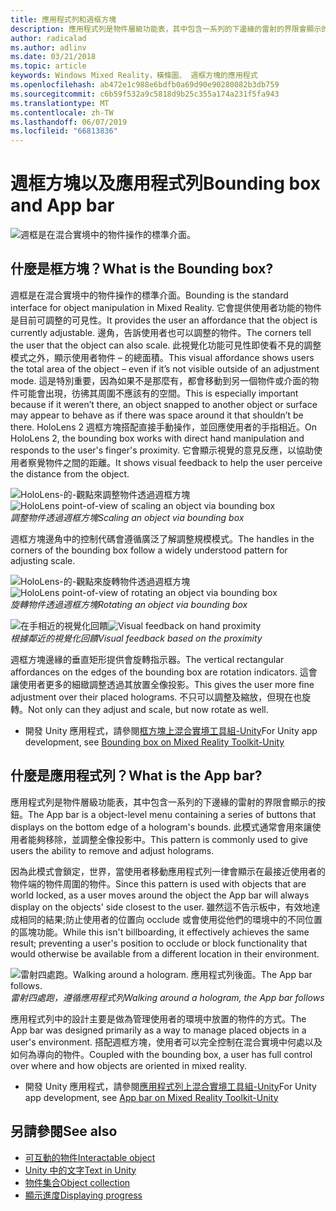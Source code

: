```yaml
---
title: 應用程式列和週框方塊
description: 應用程式列是物件層級功能表，其中包含一系列的下邊緣的雷射的界限會顯示的按鈕。
author: radicalad
ms.author: adlinv
ms.date: 03/21/2018
ms.topic: article
keywords: Windows Mixed Reality，橫條圖、 週框方塊的應用程式
ms.openlocfilehash: ab472e1c988e6bdfb0a69d90e90280082b3db759
ms.sourcegitcommit: c6b59f532a9c5818d9b25c355a174a231f5fa943
ms.translationtype: MT
ms.contentlocale: zh-TW
ms.lasthandoff: 06/07/2019
ms.locfileid: "66813836"
---
```

# <a name="bounding-box-and-app-bar"></a><span data-ttu-id="be9f8-104">週框方塊以及應用程式列</span><span class="sxs-lookup"><span data-stu-id="be9f8-104">Bounding box and App bar</span></span>
![週框是在混合實境中的物件操作的標準介面。](images/640px-boundingbox-hero.jpg)<br>

## <a name="what-is-the-bounding-box"></a><span data-ttu-id="be9f8-106">什麼是框方塊？</span><span class="sxs-lookup"><span data-stu-id="be9f8-106">What is the Bounding box?</span></span>

<span data-ttu-id="be9f8-107">週框是在混合實境中的物件操作的標準介面。</span><span class="sxs-lookup"><span data-stu-id="be9f8-107">Bounding is the standard interface for object manipulation in Mixed Reality.</span></span> <span data-ttu-id="be9f8-108">它會提供使用者功能的物件是目前可調整的可見性。</span><span class="sxs-lookup"><span data-stu-id="be9f8-108">It provides the user an affordance that the object is currently adjustable.</span></span> <span data-ttu-id="be9f8-109">邊角，告訴使用者也可以調整的物件。</span><span class="sxs-lookup"><span data-stu-id="be9f8-109">The corners tell the user that the object can also scale.</span></span> <span data-ttu-id="be9f8-110">此視覺化功能可見性即使看不見的調整模式之外，顯示使用者物件 – 的總面積。</span><span class="sxs-lookup"><span data-stu-id="be9f8-110">This visual affordance shows users the total area of the object – even if it’s not visible outside of an adjustment mode.</span></span> <span data-ttu-id="be9f8-111">這是特別重要，因為如果不是那麼有，都會移動到另一個物件或介面的物件可能會出現，彷彿其周圍不應該有的空間。</span><span class="sxs-lookup"><span data-stu-id="be9f8-111">This is especially important because if it weren’t there, an object snapped to another object or surface may appear to behave as if there was space around it that shouldn’t be there.</span></span> <span data-ttu-id="be9f8-112">HoloLens 2 週框方塊搭配直接手動操作，並回應使用者的手指相近。</span><span class="sxs-lookup"><span data-stu-id="be9f8-112">On HoloLens 2, the bounding box works with direct hand manipulation and responds to the user's finger's proximity.</span></span> <span data-ttu-id="be9f8-113">它會顯示視覺的意見反應，以協助使用者察覺物件之間的距離。</span><span class="sxs-lookup"><span data-stu-id="be9f8-113">It shows visual feedback to help the user perceive the distance from the object.</span></span> 

<span data-ttu-id="be9f8-114">![HoloLens-的-觀點來調整物件透過週框方塊](images/HoloLens2_BoundingBox.gif)</span><span class="sxs-lookup"><span data-stu-id="be9f8-114">![HoloLens point-of-view of scaling an object via bounding box](images/HoloLens2_BoundingBox.gif)</span></span><br>
<span data-ttu-id="be9f8-115">*調整物件透過週框方塊*</span><span class="sxs-lookup"><span data-stu-id="be9f8-115">*Scaling an object via bounding box*</span></span>

<span data-ttu-id="be9f8-116">週框方塊邊角中的控制代碼會遵循廣泛了解調整規模模式。</span><span class="sxs-lookup"><span data-stu-id="be9f8-116">The handles in the corners of the bounding box follow a widely understood pattern for adjusting scale.</span></span> 

<span data-ttu-id="be9f8-117">![HoloLens-的-觀點來旋轉物件透過週框方塊](images/HoloLens2_BoundingBox_Rotate.gif)</span><span class="sxs-lookup"><span data-stu-id="be9f8-117">![HoloLens point-of-view of rotating an object via bounding box](images/HoloLens2_BoundingBox_Rotate.gif)</span></span><br>
<span data-ttu-id="be9f8-118">*旋轉物件透過週框方塊*</span><span class="sxs-lookup"><span data-stu-id="be9f8-118">*Rotating an object via bounding box*</span></span>


<span data-ttu-id="be9f8-119">![在手相近的視覺化回饋](images/HoloLens2_Proximity.gif)</span><span class="sxs-lookup"><span data-stu-id="be9f8-119">![Visual feedback on hand proximity](images/HoloLens2_Proximity.gif)</span></span><br>
<span data-ttu-id="be9f8-120">*根據鄰近的視覺化回饋*</span><span class="sxs-lookup"><span data-stu-id="be9f8-120">*Visual feedback based on the proximity*</span></span>

<span data-ttu-id="be9f8-121">週框方塊邊緣的垂直矩形提供會旋轉指示器。</span><span class="sxs-lookup"><span data-stu-id="be9f8-121">The vertical rectangular affordances on the edges of the bounding box are rotation indicators.</span></span> <span data-ttu-id="be9f8-122">這會讓使用者更多的細緻調整透過其放置全像投影。</span><span class="sxs-lookup"><span data-stu-id="be9f8-122">This gives the user more fine adjustment over their placed holograms.</span></span> <span data-ttu-id="be9f8-123">不只可以調整及縮放，但現在也旋轉。</span><span class="sxs-lookup"><span data-stu-id="be9f8-123">Not only can they adjust and scale, but now rotate as well.</span></span>

* <span data-ttu-id="be9f8-124">開發 Unity 應用程式，請參閱[框方塊上混合實境工具組-Unity](https://microsoft.github.io/MixedRealityToolkit-Unity/Documentation/README_BoundingBox.html)</span><span class="sxs-lookup"><span data-stu-id="be9f8-124">For Unity app development, see [Bounding box on Mixed Reality Toolkit-Unity](https://microsoft.github.io/MixedRealityToolkit-Unity/Documentation/README_BoundingBox.html)</span></span>



## <a name="what-is-the-app-bar"></a><span data-ttu-id="be9f8-125">什麼是應用程式列？</span><span class="sxs-lookup"><span data-stu-id="be9f8-125">What is the App bar?</span></span>

<span data-ttu-id="be9f8-126">應用程式列是物件層級功能表，其中包含一系列的下邊緣的雷射的界限會顯示的按鈕。</span><span class="sxs-lookup"><span data-stu-id="be9f8-126">The App bar is a object-level menu containing a series of buttons that displays on the bottom edge of a hologram's bounds.</span></span> <span data-ttu-id="be9f8-127">此模式通常會用來讓使用者能夠移除，並調整全像投影中。</span><span class="sxs-lookup"><span data-stu-id="be9f8-127">This pattern is commonly used to give users the ability to remove and adjust holograms.</span></span>

<span data-ttu-id="be9f8-128">因為此模式會鎖定，世界，當使用者移動應用程式列一律會顯示在最接近使用者的物件端的物件周圍的物件。</span><span class="sxs-lookup"><span data-stu-id="be9f8-128">Since this pattern is used with objects that are world locked, as a user moves around the object the App bar will always display on the objects' side closest to the user.</span></span> <span data-ttu-id="be9f8-129">雖然這不告示板中，有效地達成相同的結果;防止使用者的位置向 occlude 或會使用從他們的環境中的不同位置的區塊功能。</span><span class="sxs-lookup"><span data-stu-id="be9f8-129">While this isn't billboarding, it effectively achieves the same result; preventing a user's position to occlude or block functionality that would otherwise be available from a different location in their environment.</span></span>

<span data-ttu-id="be9f8-130">![雷射四處跑。</span><span class="sxs-lookup"><span data-stu-id="be9f8-130">![Walking around a hologram.</span></span> <span data-ttu-id="be9f8-131">應用程式列後面。](images/HoloLens2_AppBarFollowing.gif)</span><span class="sxs-lookup"><span data-stu-id="be9f8-131">The App bar follows.](images/HoloLens2_AppBarFollowing.gif)</span></span><br>
<span data-ttu-id="be9f8-132">*雷射四處跑，遵循應用程式列*</span><span class="sxs-lookup"><span data-stu-id="be9f8-132">*Walking around a hologram, the App bar follows*</span></span>

<span data-ttu-id="be9f8-133">應用程式列中的設計主要是做為管理使用者的環境中放置的物件的方式。</span><span class="sxs-lookup"><span data-stu-id="be9f8-133">The App bar was designed primarily as a way to manage placed objects in a user's environment.</span></span> <span data-ttu-id="be9f8-134">搭配週框方塊，使用者可以完全控制在混合實境中何處以及如何為導向的物件。</span><span class="sxs-lookup"><span data-stu-id="be9f8-134">Coupled with the bounding box, a user has full control over where and how objects are oriented in mixed reality.</span></span>

* <span data-ttu-id="be9f8-135">開發 Unity 應用程式，請參閱[應用程式列上混合實境工具組-Unity](https://microsoft.github.io/MixedRealityToolkit-Unity/Documentation/README_AppBar.html)</span><span class="sxs-lookup"><span data-stu-id="be9f8-135">For Unity app development, see [App bar on Mixed Reality Toolkit-Unity](https://microsoft.github.io/MixedRealityToolkit-Unity/Documentation/README_AppBar.html)</span></span>

## <a name="see-also"></a><span data-ttu-id="be9f8-136">另請參閱</span><span class="sxs-lookup"><span data-stu-id="be9f8-136">See also</span></span>
* [<span data-ttu-id="be9f8-137">可互動的物件</span><span class="sxs-lookup"><span data-stu-id="be9f8-137">Interactable object</span></span>](interactable-object.md)
* [<span data-ttu-id="be9f8-138">Unity 中的文字</span><span class="sxs-lookup"><span data-stu-id="be9f8-138">Text in Unity</span></span>](text-in-unity.md)
* [<span data-ttu-id="be9f8-139">物件集合</span><span class="sxs-lookup"><span data-stu-id="be9f8-139">Object collection</span></span>](object-collection.md)
* [<span data-ttu-id="be9f8-140">顯示進度</span><span class="sxs-lookup"><span data-stu-id="be9f8-140">Displaying progress</span></span>](progress.md)
